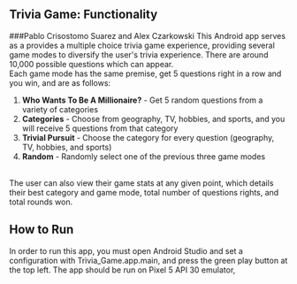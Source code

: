 
## Trivia Game: Functionality
###Pablo Crisostomo Suarez and Alex Czarkowski
This Android app serves as a provides a multiple choice trivia game experience, providing several game modes to 
diversify the user's trivia experience. There are around 10,000 possible questions which can appear. 
<br>Each game mode has the same premise, get 5 questions right in a row and you win, and are as follows:
1. **Who Wants To Be A Millionaire?** - Get 5 random questions from a variety of categories
2. **Categories** - Choose from geography, TV, hobbies, and sports, and you will receive 5 questions from that category
3. **Trivial Pursuit** - Choose the category for every question (geography, TV, hobbies, and sports)
4. **Random** - Randomly select one of the previous three game modes

<br>
The user can also view their game stats at any given point, which details their best category and game mode, total number
of questions rights, and total rounds won.



## How to Run
In order to run this app, you must open Android Studio and set a configuration with Trivia_Game.app.main, 
and press the green play button at the top left. The app should be run on Pixel 5 API 30 emulator,
